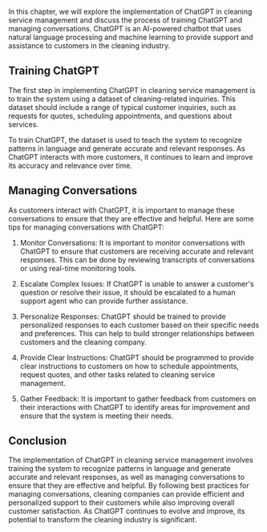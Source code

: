 

In this chapter, we will explore the implementation of ChatGPT in cleaning service management and discuss the process of training ChatGPT and managing conversations. ChatGPT is an AI-powered chatbot that uses natural language processing and machine learning to provide support and assistance to customers in the cleaning industry.

Training ChatGPT
----------------

The first step in implementing ChatGPT in cleaning service management is to train the system using a dataset of cleaning-related inquiries. This dataset should include a range of typical customer inquiries, such as requests for quotes, scheduling appointments, and questions about services.

To train ChatGPT, the dataset is used to teach the system to recognize patterns in language and generate accurate and relevant responses. As ChatGPT interacts with more customers, it continues to learn and improve its accuracy and relevance over time.

Managing Conversations
----------------------

As customers interact with ChatGPT, it is important to manage these conversations to ensure that they are effective and helpful. Here are some tips for managing conversations with ChatGPT:

1. Monitor Conversations: It is important to monitor conversations with ChatGPT to ensure that customers are receiving accurate and relevant responses. This can be done by reviewing transcripts of conversations or using real-time monitoring tools.

2. Escalate Complex Issues: If ChatGPT is unable to answer a customer's question or resolve their issue, it should be escalated to a human support agent who can provide further assistance.

3. Personalize Responses: ChatGPT should be trained to provide personalized responses to each customer based on their specific needs and preferences. This can help to build stronger relationships between customers and the cleaning company.

4. Provide Clear Instructions: ChatGPT should be programmed to provide clear instructions to customers on how to schedule appointments, request quotes, and other tasks related to cleaning service management.

5. Gather Feedback: It is important to gather feedback from customers on their interactions with ChatGPT to identify areas for improvement and ensure that the system is meeting their needs.

Conclusion
----------

The implementation of ChatGPT in cleaning service management involves training the system to recognize patterns in language and generate accurate and relevant responses, as well as managing conversations to ensure that they are effective and helpful. By following best practices for managing conversations, cleaning companies can provide efficient and personalized support to their customers while also improving overall customer satisfaction. As ChatGPT continues to evolve and improve, its potential to transform the cleaning industry is significant.
